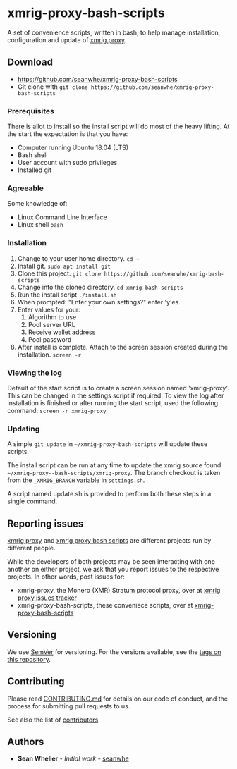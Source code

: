 # xmrig-proxy-bash-scripts
A set of convenience scripts, written in bash, to help manage installation, configuration and update of [xmrig proxy](https://github.com/xmrig/xmrig-proxy).

## Download
* https://github.com/seanwhe/xmrig-proxy-bash-scripts
* Git clone with `git clone https://github.com/seanwhe/xmrig-proxy-bash-scripts`

### Prerequisites

There is allot to install so the install script will do most of the heavy lifting.
At the start the expectation is that you have:
* Computer running Ubuntu 18.04 (LTS)
* Bash shell
* User account with sudo privileges
* Installed git

### Agreeable

Some knowledge of:
* Linux Command Line Interface
* Linux shell `bash`

### Installation

1. Change to your user home directory.
   `cd ~`
1. Install git.
   `sudo apt install git`
1. Clone this project.
   `git clone https://github.com/seanwhe/xmrig-bash-scripts`
1. Change into the cloned directory.
   `cd xmrig-bash-scripts`
1. Run the install script
   `./install.sh`
1. When prompted: "Enter your own settings?" enter 'y'es.
1. Enter values for your:
   1. Algorithm to use
   1. Pool server URL
   1. Receive wallet address
   1. Pool password 
1. After install is complete. Attach to the screen session created during the installation.
   `screen -r`







### Viewing the log
Default of the start script is to create a screen session named 'xmrig-proxy'.
This can be changed in the settings script if required.
To view the log after installation is finished or after running the start script, used the following command:
`screen -r xmrig-proxy`

### Updating
A simple `git update` in `~/xmrig-proxy-bash-scripts` will update these scripts.

The install script can be run at any time to update the xmrig source found `~/xmrig-proxy--bash-scripts/xmrig-proxy`.
The branch checkout is taken from the `_XMRIG_BRANCH` variable in `settings.sh`.

A script named update.sh is provided to perform both these steps in a single command.

## Reporting issues

[xmrig proxy](https://github.com/xmrig/xmrig-proxy) and [xmrig proxy bash scripts](https://github.com/seanwhe/xmrig-proxy-bash-scripts.git) are different projects run by different people.

While the developers of both projects may be seen interacting with one another on either project, we ask that you report issues to the respective projects.
In other words, post issues for:
* xmrig-proxy, the Monero (XMR) Stratum protocol proxy, over at [xmrig proxy issues tracker](https://github.com/xmrig/xmrig-proxy/issues)
* xmrig-proxy-bash-scripts, these conveniece scripts, over at [xmrig-proxy-bash-scripts](https://github.com/seanwhe/xmrig-proxy-bash-scripts/issues)

## Versioning

We use [SemVer](http://semver.org/) for versioning. For the versions available, see the [tags on this repository](https://github.com/seanwhe/xmrig-bash-scripts/tags).

## Contributing
Please read [CONTRIBUTING.md](https://gist.github.com/PurpleBooth/b24679402957c63ec426) for details on our code of conduct, and the process for submitting pull requests to us.

See also the list of [contributors](https://github.com/seanwhe/xmrig-bash-scripts/CONTRIBUTORS)

## Authors

* **Sean Wheller** - *Initial work* - [seanwhe](https://github.com/seanwhe)
